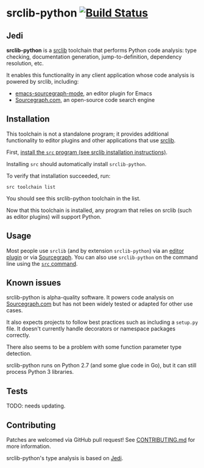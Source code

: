# srclib-python [![Build Status](https://travis-ci.org/sourcegraph/srclib-python.png?branch=master)](https://travis-ci.org/sourcegraph/srclib-python)

## Jedi

**srclib-python** is a [srclib](https://sourcegraph.com/sourcegraph/srclib)
toolchain that performs Python code analysis: type checking, documentation
generation, jump-to-definition, dependency resolution, etc.

It enables this functionality in any client application whose code analysis is
powered by srclib, including:

* [emacs-sourcegraph-mode](https://sourcegraph.com/sourcegraph/emacs-sourcegraph-mode),
  an editor plugin for Emacs
* [Sourcegraph.com](https://sourcegraph.com), an open-source code search engine

## Installation

This toolchain is not a standalone program; it provides additional functionality
to editor plugins and other applications that use [srclib](https://srclib.org).

First,
[install the `src` program (see srclib installation instructions)](https://srclib.org/gettingstarted/).

Installing `src` should automatically install `srclib-python`.

To verify that installation succeeded, run:

```
src toolchain list
```

You should see this srclib-python toolchain in the list.

Now that this toolchain is installed, any program that relies on srclib (such as
editor plugins) will support Python.


## Usage

Most people use `srclib` (and by extension `srclib-python`) via an [editor plugin](https://srclib.org/plugins/emacs/) or
via [Sourcegraph](https://sourcegraph.com/). You can also use `srclib-python` on the command line using the [`src` command](https://srclib.org/api/overview/).

## Known issues

srclib-python is alpha-quality software. It powers code analysis on
[Sourcegraph.com](https://sourcegraph.com) but has not been widely tested or
adapted for other use cases.

It also expects projects to follow best practices such as including a `setup.py` file. It doesn't currently handle
decorators or namespace packages correctly.

There also seems to be a problem with some function parameter type detection.

srclib-python runs on Python 2.7 (and some glue code in Go), but it can still process Python 3 libraries.


## Tests

TODO: needs updating.

## Contributing

Patches are welcomed via GitHub pull request! See
[CONTRIBUTING.md](./CONTRIBUTING.md) for more information.

srclib-python's type analysis is based on
[Jedi](https://github.com/davidhalter/jedi).
